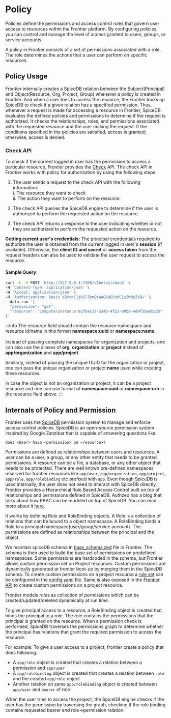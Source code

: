 # Policy

Policies define the permissions and access control rules that govern user access to resources within the Frontier platform. By configuring policies, you can control and manage the level of access granted to users, groups, or service accounts.

A policy in Frontier consists of a set of permissions associated with a role. The role determines the actions that a user can perform on specific resources.

## Policy Usage

Frontier internally creates a SpiceDB relation between the Subject(Principal) and Object(Resource, Org, Project, Group) whenever a policy is created in Frontier. And when a user tries to access the resource, the Frontier looks up SpiceDB to check if a given relation has a specified permission. Thus, whenever a request is made for accessing a resource in Frontier, SpiceDB evaluates the defined policies and permissions to determine if the request is authorized. It checks the relationships, roles, and permissions associated with the requested resource and the user making the request. If the conditions specified in the policies are satisfied, access is granted; otherwise, access is denied.

### Check API

To check if the current logged in user has the permission to access a particular resource, Frontier provides the [Check](../apis/frontier-service-check-resource-permission.api.mdx) API. The check API in Frontier works with policy for authorization by using the following steps:

1. The user sends a request to the check API with the following information: <br/>i. The resource they want to check <br/>ii. The action they want to perform on the resource

2. The check API queries the SpiceDB engine to determine if the user is authorized to perform the requested action on the resource.

3. The check API returns a response to the user indicating whether or not they are authorized to perform the requested action on the resource.

**Getting current user's credentials:** The principal crendentials required to authorize the user is obtained from the current logged in user's **session** (if available). Otherwise, the **client ID and secret** or **access token** from the request headers can also be used to validate the user request to access the resource.

#### Sample Query

<Tabs groupId="api">
  <TabItem value="HTTP" label="HTTP" default>

```bash
curl -L -X POST 'http://127.0.0.1:7400/v1beta1/check' \
-H 'Content-Type: application/json' \
-H 'Accept: application/json' \
-H 'Authorization: Basic dGVzdC1jbGllbnQtaWQ6dGVzdC1zZWNyZXQ=' \
--data-raw '{
  "permission": "get",
  "resource": "compute/instance:92f69c3a-334b-4f25-90b8-4d4f3be6b825"
}'
```

</TabItem>
</Tabs>

:::info
The resource field should contain the resource namespace and resource id/name in this format **namespace:uuid** or **namespace:name**.<br/><br/>Instead of passing complete namespaces for organization and projects, one can also use the aliases of **org**, **organization** or **project** instead of **app/organization** and **app/project**.

Similarly, instead of passing the unique UUID for the organization or project, one can pass the unique organization or project **name** used while creating these resources.

In case the object is not an organization or project, it can be a project resource and one can use format of **namespace:uuid** or **namespace:urn** in the resource field above.
:::

## Internals of Policy and Permission

Frontier uses the [SpiceDB](https://authzed.com/docs) permission system to manage and enforce access control policies. 
SpiceDB is an open-source permission system inspired by Google Zanzibar that is capable of answering questions like: 

```
does <User> have <permission> on <resource>?
```

Permissions are defined as relationships between users and resources. A user can be a user, a group, or any other entity 
that needs to be granted permissions. A resource can be a file, a database, or any other object that needs to be protected.
There are well known pre-defined namespaces reserved for frontier resources like `app/user`, `app/organization`, 
`app/project`, `app/role`, `app/rolebinding` etc prefixed with `app`.
Even though SpiceDB is used internally, the user does not need to interact with SpiceDB directly. Frontier provides a 
Hierarchical Role Based Access Control built on top of relationships and permissions defined in SpiceDB. Authzed has a blog
that talks about how RBAC can be modeled on top of SpiceDB. You can read more about it [here](https://authzed.com/blog/google-cloud-iam-modeling).

It works by defining Role and RoleBinding objects. A Role is a collection of relations that can be bound to a object namespace.
A RoleBinding binds a Role to a principal namespace(user/group/service account). The permissions are defined as relationships
between the principal and the object.

We maintain spiceDB schema in [base_schema.zed](https://github.com/raystack/frontier/blob/4434204940f3a599b7e0ef399679f381db46c09a/internal/bootstrap/schema/base_schema.zed)
file in Frontier. The schema is then used to build the base set of permissions on predefined namespaces. Some permissions are
hardcoded in the schema, but Frontier allows custom permission set on Project resources. Custom permissions are dynamically 
generated at frontier boot-up by merging them in the SpiceDB schema. To create custom permissions on a project resource
a [rule set](https://github.com/raystack/frontier/blob/ccf00da8a636f363546b1dbe6c7933323c369dca/internal/bootstrap/testdata/compute_service.yml) 
can be configured in the [config.yaml](https://github.com/raystack/frontier/blob/7fca56ef567791bf4ea1280aa3f9b4ae997b1bf5/config/sample.config.yaml#L29)
file. Same is also exposed in the [Frontier API](../apis/admin-service-create-permission.api.mdx) to create 
custom permissions on a project resource. 

Frontier models roles as collection of permissions which can be created/updated/deleted dynamically at run time.

To give principal access to a resource, a RoleBinding object is created that binds the principal to a role. The role contains
the permissions that the principal is granted on the resource. When a permission check is performed, SpiceDB traverses the permissions
graph to determine whether the principal has relations that grant the required permission to access the resource.

For example: To give a user access to a project, frontier create a policy that does following:
- A `app/role` object is created that creates a relation between a permission and `app/user`
- A `app/rolebinding` object is created that creates a relation between `role` and the created `app/role` object
- Another relation on same `app/rolebinding` object is created between `app/user` and `bearer` of role

When the user tries to access the project, the SpiceDB engine checks if the user has the permission by traversing the 
graph, checking if the role binding contains requested bearer and role->permission relation.
